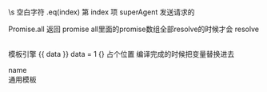 ##
\s 空白字符
.eq(index) 第 index 项
superAgent 发送请求的

Promise.all 返回 promise  all里面的promise数组全部resolve的时候才会 resolve

##
模板引擎
{{ data }}  data = 1
{}
占个位置 编译完成的时候把变量替换进去
<div> name </div> 通用模板      